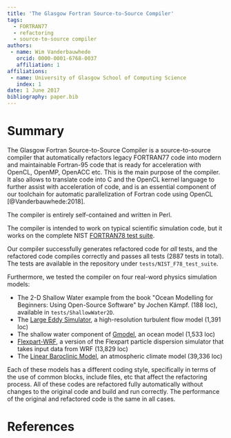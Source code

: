 ```yaml
---
title: 'The Glasgow Fortran Source-to-Source Compiler'
tags:
  - FORTRAN77
  - refactoring
  - source-to-source compiler
authors:
 - name: Wim Vanderbauwhede
   orcid: 0000-0001-6768-0037
   affiliation: 1
affiliations:
 - name: University of Glasgow School of Computing Science
   index: 1
date: 1 June 2017
bibliography: paper.bib
---
```


# Summary

The Glasgow Fortran Source-to-Source Compiler is a source-to-source compiler that automatically refactors legacy FORTRAN77 code into modern and maintainable Fortran-95 code that is ready for acceleration with OpenCL, OpenMP, OpenACC etc. This is the main purpose of the compiler. It also allows to translate code into C and the OpenCL kernel language to further assist with acceleration of code, and is an essential component of our toolchain for automatic parallelization of Fortran code using OpenCL [@Vanderbauwhede:2018].

The compiler is entirely self-contained and written in Perl.

The compiler is intended to work on typical scientific simulation code, but it works on the complete NIST [FORTRAN78 test suite](http://www.itl.nist.gov/div897/ctg/fortran_form.htm).

Our compiler successfully generates refactored code for _all_ tests, and the refactored code compiles correctly and passes all tests (2887 tests in total). The tests are available in the repository under `tests/NIST_F78_test_suite`.

Furthermore, we tested the compiler on four real-word physics simulation models:

* The 2-D Shallow Water example from the book "Ocean Modelling for Beginners: Using Open-Source Software" by Jochen Kämpf. (188 loc), available in `tests/ShallowWater2D`.
* The [Large Eddy Simulator](https://github.com/wimvanderbauwhede/LES), a high-resolution turbulent flow model (1,391 loc)
* The shallow water component of [Gmodel](http://www.sciamachy-validation.org/research/CKO/gmodel.html), an ocean model (1,533 loc)
* [Flexpart-WRF](https://github.com/sajinh/flx_wrf2), a version of the Flexpart particle dispersion simulator that takes input data from WRF (13,829 loc)
* The [Linear Baroclinic Model](http://ccsr.aori.u-tokyo.ac.jp/~hiro/sub/lbm.html), an atmospheric climate model (39,336 loc)

Each of these models has a different coding style, specifically in terms of the use of common blocks, include files, etc that affect the refactoring process. All of these codes are refactored fully automatically without changes to the original code and build and run correctly. The performance of the original and refactored code is the same in all cases.

# References
